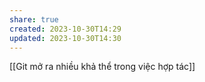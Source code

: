 ```yaml
---
share: true
created: 2023-10-30T14:29
updated: 2023-10-30T14:30
---
```

[[Git mở ra nhiều khả thể trong việc hợp tác]]

